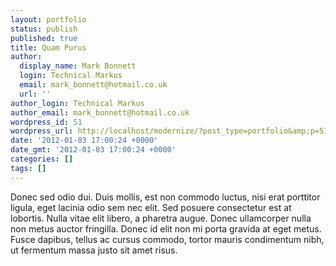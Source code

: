 ```yaml
---
layout: portfolio
status: publish
published: true
title: Quam Purus
author:
  display_name: Mark Bonnett
  login: Technical Markus
  email: mark_bonnett@hotmail.co.uk
  url: ''
author_login: Technical Markus
author_email: mark_bonnett@hotmail.co.uk
wordpress_id: 51
wordpress_url: http://localhost/modernize/?post_type=portfolio&amp;p=51
date: '2012-01-03 17:00:24 +0000'
date_gmt: '2012-01-03 17:00:24 +0000'
categories: []
tags: []
---
```

<p>Donec sed odio dui. Duis mollis, est non commodo luctus, nisi erat porttitor ligula, eget lacinia odio sem nec elit. Sed posuere consectetur est at lobortis. Nulla vitae elit libero, a pharetra augue. Donec ullamcorper nulla non metus auctor fringilla. Donec id elit non mi porta gravida at eget metus. Fusce dapibus, tellus ac cursus commodo, tortor mauris condimentum nibh, ut fermentum massa justo sit amet risus.</p>
